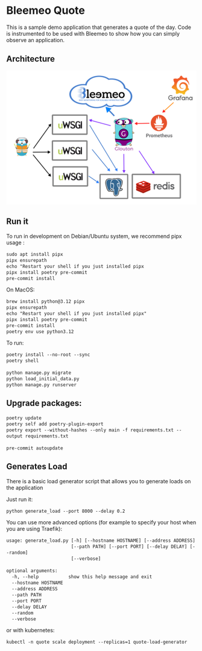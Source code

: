 # Bleemeo Quote

This is a sample demo application that generates a quote of the day.
Code is instrumented to be used with Bleemeo to show how you can
simply observe an application.

## Architecture

![Architecture](quote_architecture.png)

## Run it

To run in development on Debian/Ubuntu system, we recommend pipx usage :
```
sudo apt install pipx
pipx ensurepath
echo "Restart your shell if you just installed pipx
pipx install poetry pre-commit
pre-commit install
```

On MacOS:
```
brew install python@3.12 pipx
pipx ensurepath
echo "Restart your shell if you just installed pipx"
pipx install poetry pre-commit
pre-commit install
poetry env use python3.12
```

To run:
```
poetry install --no-root --sync
poetry shell

python manage.py migrate
python load_initial_data.py
python manage.py runserver
```

## Upgrade packages:

```
poetry update
poetry self add poetry-plugin-export
poetry export --without-hashes --only main -f requirements.txt --output requirements.txt

pre-commit autoupdate
```

## Generates Load

There is a basic load generator script that allows you to generate
loads on the application

Just run it:
```
python generate_load --port 8000 --delay 0.2
```

You can use more advanced options (for example to specify your host
when you are using Traefik):
```
usage: generate_load.py [-h] [--hostname HOSTNAME] [--address ADDRESS]
                        [--path PATH] [--port PORT] [--delay DELAY] [--random]
                        [--verbose]

optional arguments:
  -h, --help           show this help message and exit
  --hostname HOSTNAME
  --address ADDRESS
  --path PATH
  --port PORT
  --delay DELAY
  --random
  --verbose
```

or with kubernetes:
```
kubectl -n quote scale deployment --replicas=1 quote-load-generator
```
